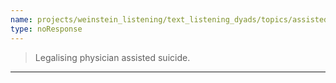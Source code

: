 ```yaml
---
name: projects/weinstein_listening/text_listening_dyads/topics/assisted_suicide.md
type: noResponse
---
```


> Legalising physician assisted suicide.

---
